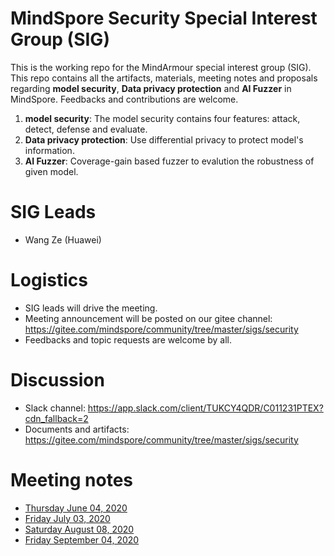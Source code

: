 # MindSpore Security Special Interest Group (SIG)

This is the working repo for the MindArmour special interest group (SIG). This repo contains all the artifacts, materials, meeting notes and proposals regarding **model security**, **Data privacy protection** and **AI Fuzzer** in MindSpore. Feedbacks and contributions are welcome.
1. **model security**: The model security contains four features: attack, detect, defense and evaluate.
2. **Data privacy protection**: Use differential privacy to protect model's information.
3. **AI Fuzzer**: Coverage-gain based fuzzer to evalution the robustness of given model.

# SIG Leads

* Wang Ze (Huawei)

# Logistics

* SIG leads will drive the meeting.
* Meeting announcement will be posted on our gitee channel: https://gitee.com/mindspore/community/tree/master/sigs/security
* Feedbacks and topic requests are welcome by all.

# Discussion

* Slack channel: https://app.slack.com/client/TUKCY4QDR/C011231PTEX?cdn_fallback=2
* Documents and artifacts: https://gitee.com/mindspore/community/tree/master/sigs/security

# Meeting notes
* [Thursday June 04, 2020](./meetings/001-20200604.md)
* [Friday July 03, 2020](./meetings/002-20200703.md)
* [Saturday August 08, 2020](./meetings/003-20200808.md)
* [Friday September 04, 2020](./meetings/004-20200904.md)
